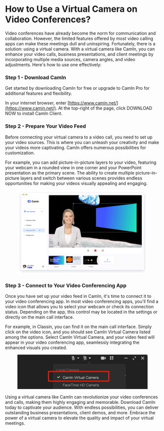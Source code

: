 # How to Use a Virtual Camera on Video Conferences?

Video conferences have already become the norm for communication and collaboration. However, the limited features offered by most video calling apps can make these meetings dull and uninspiring. Fortunately, there is a solution: using a virtual camera. With a virtual camera like CamIn, you can enhance your video calls, business presentations, and client meetings by incorporating multiple media sources, camera angles, and video adjustments. Here's how to use one effectively:



### **Step 1 - Download CamIn**

Get started by downloading CamIn for free or upgrade to CamIn Pro for additional features and flexibility.

In your internet browser, enter [https://www.camin.net/](https://www.camin.net/). At the top-right of the page, click DOWNLOAD NOW to install CamIn Client.&#x20;

### Step 2 - Prepare Your Video Feed

Before connecting your virtual camera to a video call, you need to set up your video sources. This is where you can unleash your creativity and make your videos more captivating. CamIn offers numerous possibilities for customization.&#x20;

For example, you can add picture-in-picture layers to your video, featuring your webcam in a rounded view in one corner and your PowerPoint presentation as the primary scene. The ability to create multiple picture-in-picture layers and switch between various scenes provides endless opportunities for making your videos visually appealing and engaging.

<figure><img src="../.gitbook/assets/homepage-camIn-maininterface-en-b4eceee4.jpg" alt=""><figcaption></figcaption></figure>

### Step 3 - Connect to Your Video Conferencing App

Once you have set up your video feed in CamIn, it's time to connect it to your video conferencing app. In most video conferencing apps, you'll find a video icon that allows you to select your webcam or check its connection status. Depending on the app, this control may be located in the settings or directly on the main call interface.

For example, in Classin, you can find it on the main call interface. Simply click on the video icon, and you should see CamIn Virtual Camera listed among the options. Select CamIn Virtual Camera, and your video feed will appear in your video conferencing app, seamlessly integrating the enhanced visuals you created.

<figure><img src="../.gitbook/assets/video-settings-calssin.png" alt=""><figcaption></figcaption></figure>

Using a virtual camera like CamIn can revolutionize your video conferences and calls, making them highly engaging and memorable. Download CamIn today to captivate your audience. With endless possibilities, you can deliver outstanding business presentations, client demos, and more. Embrace the power of a virtual camera to elevate the quality and impact of your virtual meetings.

&#x20;
